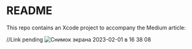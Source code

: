 # README #

This repo contains an Xcode project to accompany the Medium article: 

//Link pending
![Снимок экрана 2023-02-01 в 16 38 08](https://user-images.githubusercontent.com/82661779/216058599-6e24f643-2fcc-4a80-bcca-e6550ffb4b92.png)
